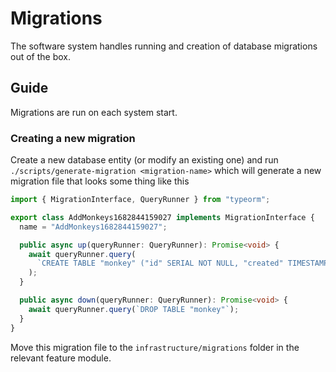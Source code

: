 # Migrations

The software system handles running and creation of database migrations out of
the box.

## Guide

Migrations are run on each system start.

### Creating a new migration

Create a new database entity (or modify an existing one) and run
`./scripts/generate-migration <migration-name>` which will generate a new
migration file that looks some thing like this

```ts
import { MigrationInterface, QueryRunner } from "typeorm";

export class AddMonkeys1682844159027 implements MigrationInterface {
  name = "AddMonkeys1682844159027";

  public async up(queryRunner: QueryRunner): Promise<void> {
    await queryRunner.query(
      `CREATE TABLE "monkey" ("id" SERIAL NOT NULL, "created" TIMESTAMP NOT NULL DEFAULT now(),  "bananas" integer )`
    );
  }

  public async down(queryRunner: QueryRunner): Promise<void> {
    await queryRunner.query(`DROP TABLE "monkey"`);
  }
}
```

Move this migration file to the `infrastructure/migrations` folder in the
relevant feature module.
